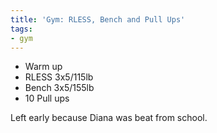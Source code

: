 ```yaml
---
title: 'Gym: RLESS, Bench and Pull Ups'
tags:
- gym
---
```


- Warm up
- RLESS 3x5/115lb
- Bench 3x5/155lb
- 10 Pull ups

Left early because Diana was beat from school.
